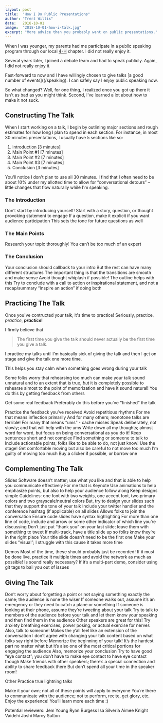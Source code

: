 ```yaml
---
layout: post
title:  "How I Do Public Presentations"
author: "Trent Willis"
date:   2018-10-01
image:  "2018-10-01-how-i-talk.jpg"
excerpt: "More advice than you probably want on public presentations."
---
```


When I was younger, my parents had me participate in a public speaking program through our local [4-H](https://4-h.org/) chapter. I did not really enjoy it.

Several years later, I joined a debate team and had to speak publicly. Again, I did not really enjoy it.

Fast-forward to now and I have willingly chosen to give talks [a good number of events]((/speaking). I can safely say I enjoy public speaking now.

So what changed? Well, for one thing, I realized once you got up there it isn't as bad as you might think. Second, I've learned a lot about how to make it not suck.

## Constructing The Talk

When I start working on a talk, I begin by outlining major sections and rough estimates for how long I plan to spend in each section. For instance, in most 30 minutes presentations, I usually have 5 sections like so:

1. Introduction [3 minutes]
2. Main Point #1 [7 minutes]
3. Main Point #2 [7 minutes]
4. Main Point #3 [7 minutes]
5. Conclusion [3 minutes]

You'll notice I don't plan to use all 30 minutes. I find that I often need to be about 10% under my allotted time to allow for “conversational detours” – little changes that flow naturally while I'm speaking.

### The Introduction

Don’t start by introducing yourself! Start with a story, question, or thought provoking statement to engage
  If a question, make it explicit if you want audience participation
    This sets the tone for future questions as well

### The Main Points

Research your topic thoroughly! You can’t be too much of an expert

### The Conclusion

Your conclusion should callback to your intro
  But the rest can have many different structures
  The important thing is that the transitions are smooth and make sense
    Avoid thought whiplash if possible!
    The outline helps with this
Try to conclude with a call to action or inspirational statement, and not a recap/summary
  “Inspire an action” if doing both

## Practicing The Talk

Once you've contructed your talk, it's time to practice! Seriously, practice, _practice_, **_practice_**!

I firmly believe that

> The first time you give the talk should never actually be the first time you give a talk.

I practice my talks until I’m basically sick of giving the talk and then I get on stage and give the talk one more time.

This helps you stay calm when something goes wrong during your talk

Some folks worry that rehearsing too much can make your talk sound unnatural and to an extent that is true, _but_ it is completely possible to rehearse almost to the point of memorization and have it sound natural! You do this by getting feedback from others

Get some real feedback
  Preferably do this before you’ve “finished” the talk

Practice the feedback you’ve received
  Avoid repetitious rhythms
  For me that means inflection primarily
    And for many others; monotone talks are terrible!
  For many that means “ums” - cache misses
    Speak deliberately, not slowly; and that will help with the ums
Write down all my thoughts; almost word for word, but focus on being conversational as you do it!
  Keep sentences short and not complex
  Find something or someone to talk to
Include actionable points; folks like to be able to do, not just know!
Use the stage! Get comfortable moving but also be careful to not move too much
  I’m guilty of moving too much
  Buy a clicker if possible, or borrow one

## Complementing The Talk

Slides
Software doesn’t matter; use what you like and that is able to help you communicate effectively
  For me that is Keynote
Use animations to help emphasize points, but also to help your audience follow along
Keep designs simple
  Guidelines: one font with two weights, one accent font, two primary colors and two grayscale/neutral colors
But, try to design your slides such that they support the tone of your talk
Include your twitter handler and the conference hashtag (if applicable) on all slides
  Allows folks to join the conversation
Ensure code slides have syntax highlighting
  For more than one line of code, include and arrow or some other indicator of which line you’re discussing
Don’t just put “thank you” on your last slide; leave them with something to tweet
If multi-track, have a title slide up so folks know they’re in the right place
Your title slide doesn’t need to be the first one
Make your slides “visual”; I struggle with this cause it takes more time

Demos
Most of the time, these should probably just be recorded!
If it must be done live, practice it multiple times and avoid the network as much as possible!
Is sound really necessary?
If it’s a multi-part demo, consider using git tags to bail you out of issues

## Giving The Talk

Don’t worry about forgetting a point or not saying something exactly the same; the audience is none the wiser
If someone walks out, assume it’s an emergency or they need to catch a plane or something
If someone is looking at their phone, assume they’re tweeting about your talk
Try to talk to members of the audience before your talk and let them know your speaking and then find them in the audience
  Other speakers are great for this!
Try anxiety breathing exercises, power posing, or actual exercise for nerves
  Also, talk to someone! Makes the y’all feel like an extension of the conversation
I don’t agree with changing your talk content based on what folks say right before
Memorize the beginning of your talk! It’s the hardest part no matter what but it’s also one of the most critical portions for engaging the audience
  Also, memorize your conclusion
Try to have good “eye contact”; you don’t have to make eye contact to have eye contact though
Make friends with other speakers; there’s a special connection and ability to share feedback there
  But don’t spend all your time in the speaker room!

Other
Practice true lightning talks

Make it your own; not all of these points will apply to everyone
You’re there to communicate with the audience; not to perform, recite, get glory, etc.
Enjoy the experience!
You’ll learn more each time :)

Potential reviewers:
Jem Young
Ryan Burgess
Isa Silveria
Aimee Knight
Vaidehi Joshi
Marcy Sutton
